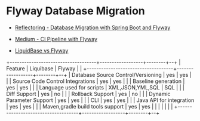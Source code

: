 # Flyway Database Migration

* [Reflectoring - Database Migration with Spring Boot and Flyway](https://reflectoring.io/database-migration-spring-boot-flyway/)

* [Medium - CI Pipeline with Flyway](https://medium.com/@danianepg/building-a-continuous-delivery-pipeline-for-database-migrations-with-gitlab-and-aws-c81b47f1a56a)

* [LiquidBase vs Flyway](https://medium.com/@ruxijitianu/database-version-control-liquibase-versus-flyway-9872d43ee5a4)


+------------------------------------+------------------+--------+--+
|              Feature               |    Liquibase     | Flyway |  |
+------------------------------------+------------------+--------+--+
| Database Source Control/Versioning | yes              | yes    |  |
| Source Code Control Integrations   | yes              | yes    |  |
| Baseline generation                | yes              | yes    |  |
| Language used for scripts          | XML,JSON,YML,SQL | SQL    |  |
| Diff Support                       | yes              | no     |  |
| Rollback Support                   | yes              | no     |  |
| Dynamic Parameter Support          | yes              | yes    |  |
| CLI                                | yes              | yes    |  |
| Java API for integration           | yes              | yes    |  |
| Maven,gradle build tools support   | yes              | yes    |  |
|                                    |                  |        |  |
+------------------------------------+------------------+--------+--+
